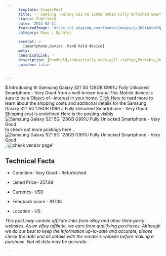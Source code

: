 ```yaml
---
      template: SinglePost
      title: -- Samsung  Galaxy S21 5G 128GB G991U Fully Unlocked Smartphone - Very Good
      status: Published
      date: '2023-02-11'
      featuredImage: 'https://i.ebayimg.com/thumbs/images/g/Jh8AAOSwk9pie--O/s-l225.jpg'
      category: News , Updates

      excerpt: >-
        [smartphone,device ,hand held device]
      meta:
      canonicalLink: ''
      description: [handheld,industrially made,well crafted,Portable,Mobile,Compact,Convenient,Lightweight,Maneuverable,Man-portable,Miniature,Carriable,Hand-held,Light,Holdable,Transportable,Mobile device,Pocket-sized,On-the-go,Wireless,Cordless,Compact size,Convenient size, smartphone,device ,hand held device]
      noindex: false
      

---
```

$
      Introducing th Samsung  Galaxy S21 5G 128GB G991U Fully Unlocked Smartphone - Very Good from a well-known brand.This Mobile device  is sure to be a Object-of--interest in your home. [Click Here](https://www.ebay.com/itm/254986400075?hash=item3b5e5fb14b%3Ag%3AJh8AAOSwk9pie--O&mkevt=1&mkcid=1&mkrid=711-53200-19255-0&campid=%253CePNCampaignId%253E&customid=%253CreferenceId%253E&toolid=10049) to read more to learn about the shipping costs and additional details for the Samsung  Galaxy S21 5G 128GB G991U Fully Unlocked Smartphone - Very Good. Shipping cost is undefined.Here is the posting visibly ![Samsung  Galaxy S21 5G 128GB G991U Fully Unlocked Smartphone - Very Good](https://i.ebayimg.com/thumbs/images/g/Jh8AAOSwk9pie--O/s-l225.jpg) to check out more postings here... ![Samsung  Galaxy S21 5G 128GB G991U Fully Unlocked Smartphone - Very Good](https://i.ebayimg.com/images/g/Jh8AAOSwk9pie--O/s-l960.jpg), ![check vendor page](https://origin-galleryplus.ebayimg.com/ws/web/254986400075_2_0_1/225x225.jpg,https://origin-galleryplus.ebayimg.com/ws/web/254986400075_3_0_1/225x225.jpg,https://origin-galleryplus.ebayimg.com/ws/web/254986400075_4_0_1/225x225.jpg,https://origin-galleryplus.ebayimg.com/ws/web/254986400075_5_0_1/225x225.jpg,https://origin-galleryplus.ebayimg.com/ws/web/254986400075_6_0_1/225x225.jpg)'

      

 ## Technical Facts 



     
      

 - Condition- Very Good - Refurbished 


      

 - Listed Price- 257.99 


      

 - Currency- USD 


      

 - Feedback score - 81708 


      

 - Location - US 


      
      

 *_This post may contain affiliate links from eBay and other third-party websites. As an eBay affiliate, we earn from qualifying purchases. Although we do our best to keep the information up-to-date and accurate, please check the date and all details with the vendor's website before making a purchase. Not all data may be accurate._*




      -
